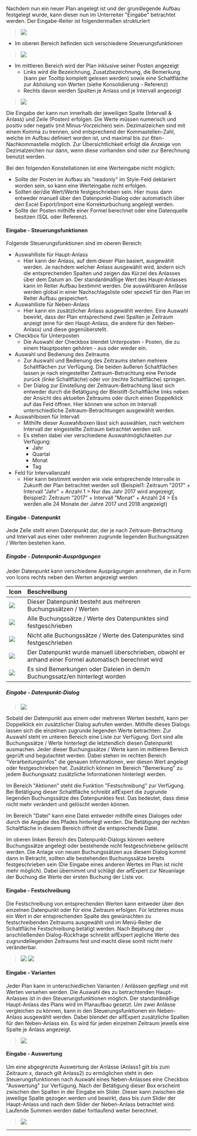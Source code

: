 

Nachdem nun ein neuer Plan angelegt ist und der grundlegende Aufbau festgelegt wurde, kann dieser nun im Unterreiter "Eingabe" betrachtet werden. Der Eingabe-Reiter ist folgendermaßen strukturiert

> ![](http://xpecto.github.io/docs/aifExpert/aifExpert_Liquiditaet34.png)


 - Im oberen Bereich befinden sich verschiedene Steuerungsfunktionen

> ![](http://xpecto.github.io/docs/aifExpert/aifExpert_Liquiditaet11.png)


 - Im mittleren Bereich wird der Plan inklusive seiner Posten angezeigt
   - Links wird die Bezeichnung, Zusatzbezeichnung, die Bemerkung (kann per Tooltip komplett gelesen werden) sowie eine Schaltfläche zur Abholung von Werten (siehe Konsolidierung - Referenz) 
   - Rechts davon werden Spalten je Anlass und je Intervall angezeigt
 
> ![](http://xpecto.github.io/docs/aifExpert/aifExpert_Liquiditaet35.png)
 
Die Eingabe der kann nun innerhalb der jeweiligen Spalte (Intervall & Anlass) und Zeile (Posten) erfolgen. 
Die Werte müssen numerisch und positiv oder negativ (mit Minus-Vorzeichen) sein. Dezimalzeichen sind mit einem Komma zu trennen, sind entsprechend der Kommastellen-Zahl, welche im Aufbau definiert worden ist, und maximal bis zur 6ten-Nachkommastelle möglich. Zur Übersichtlichkeit erfolgt die Anzeige von Dezimalzeichen nur dann, wenn diese vorhanden sind oder zur Berechnung benutzt werden.

Bei den folgenden Konstellationen ist eine Werteingabe nicht möglich:
  
  - Sollte der Posten im Aufbau als "readonly" im Style-Feld deklariert worden sein, so kann eine Werteingabe nicht erfolgen.
  - Sollten der/die Wert/Werte festgeschrieben sein. Hier muss dann entweder manuell über den Datenpunkt-Dialog oder automatisch über den Excel Export/Import eine Korrekturbuchung angelegt werden.
  - Sollte der Posten mithilfe einer Formel berechnet oder eine Datenquelle besitzen (SQL oder Referenz).
  
#### Eingabe - Steuerungsfunktionen

Folgende Steuerungsfunktionen sind im oberen Bereich:
  - Auswahlliste für Haupt-Anlass
    - Hier kann der Anlass, auf dem dieser Plan basiert, ausgewählt werden. Je nachdem welcher Anlass ausgewählt wird, ändern sich die entsprechenden Spalten und zeigen das Kürzel des Anlasses über dem Datum an. Der standardmäßige Wert des Haupt-Anlasses kann im Reiter Aufbau bestimmt werden. Die auswählbaren Anlässe werden global in einer Nachschlagsliste oder speziell für den Plan im Reiter Aufbau gespeichert.
  - Auswahlliste für Neben-Anlass
     - Hier kann ein zusätzlicher Anlass ausgewählt werden. Eine Auswahl bewirkt, dass der Plan entsprechend zwei Spalten je Zeitraum anzeigt (eine für den Haupt-Anlass, die andere für den Neben-Anlass) und diese gegenüberstellt.
  - Checkbox für Unterposten
      - Die Auswahl der Checkbox blendet Unterposten - Posten, die zu einem Hauptposten gehören - aus oder wieder ein.
  - Auswahl und Bedienung des Zeitraums
      - Zur Auswahl und Bedienung des Zeitraums stehen mehrere Schaltflächen zur Verfügung. Die beiden äußeren Schaltflächen lassen je nach eingestellter Zeitraum-Betrachtung eine Periode zurück (linke Schaltfläche) oder vor (rechte Schaltfläche) springen. 
      - Der Dialog zur Einstellung der Zeitraum-Betrachtung lässt sich entweder durch die Betätigung der Bleistift-Schaltfläche links neben der Ansicht des aktuellen Zeitraums oder durch einen Doppelklick auf das Feld öffnen.
      Hier können wie schon im Intervall unterschiedliche Zeitraum-Betrachtungen ausgewählt werden.
  - Auswahlboxen für Intervall
    - Mithilfe dieser Auswahlboxen lässt sich auswählen, nach welchem Intervall der eingestellte Zeitraum betrachtet werden soll.
    - Es stehen dabei vier verschiedene Auswahlmöglichkeiten zur Verfügung:
       - Jahr
       - Quartal
       - Monat
       - Tag
  - Feld für Intervallanzahl
    - Hier kann bestimmt werden wie viele entsprechende Intervalle in Zukunft der Plan betrachtet werden soll (Beispiel1: Zeitraum "2017" + Intervall "Jahr" + Anzahl 1 > Nur das Jahr 2017 wird angezeigt; Beispiel2: Zeitraum "2017" + Intervall "Monat" + Anzahl 24 > Es werden alle 24 Monate der Jahre 2017 und 2018 angezeigt)

#### Eingabe - Datenpunkt

Jede Zelle stellt einen Datenpunkt dar, der je nach Zeitraum-Betrachtung und Intervall aus einer oder mehreren zugrunde liegenden Buchungssätzen / Werten bestehen kann.

##### Eingabe - Datenpunkt-Ausprägungen

Jeder Datenpunkt kann verschiedene Ausprägungen annehmen, die in Form von Icons rechts neben den Werten angezeigt werden.

| Icon | Beschreibung | 
| ------------- |:-------------| 
| ![](http://xpecto.github.io/docs/aifExpert/aifExpert_Liquiditaet47.png)| Dieser Datenpunkt besteht aus mehreren Buchungssätzen / Werten | 
| ![](http://xpecto.github.io/docs/aifExpert/aifExpert_Liquiditaet48.png)     | Alle Buchungssätze / Werte des Datenpunktes sind festgeschrieben | 
| ![](http://xpecto.github.io/docs/aifExpert/aifExpert_Liquiditaet49.png)      | Nicht alle Buchungssätze / Werte des Datenpunktes sind festgeschrieben |
| ![](http://xpecto.github.io/docs/aifExpert/aifExpert_Liquiditaet50.png)      | Der Datenpunkt wurde manuell überschrieben, obwohl er anhand einer Formel automatisch berechnet wird |
| ![](http://xpecto.github.io/docs/aifExpert/aifExpert_Liquiditaet51.png)      | Es sind Bemerkungen oder Dateien in dem/n Buchungssatz/en hinterlegt worden |

##### Eingabe - Datenpunkt-Dialog

> ![](http://xpecto.github.io/docs/aifExpert/aifExpert_Liquiditaet13.png)

Sobald der Datenpunkt aus einem oder mehreren Werten besteht, kann per Doppelklick ein zusätzlicher Dialog aufrufen werden. Mithilfe dieses Dialogs lassen sich die einzelnen zugrunde liegenden Werte betrachten:
Zur Auswahl steht im unteren Bereich eine Liste zur Verfügung. Dort sind alle Buchungssätze / Werte hinterlegt die letztendlich diesen Datenpunkt ausmachen. Jeder dieser Buchungssätze / Werte kann im mittleren Bereich geprüft und begutachtet werden. Dabei stehen im rechten Bereich "Verarbeitungsinfos" die genauen Informationen, wer diesen Wert angelegt oder festgeschrieben hat. Zusätzlich können im Bereich "Bemerkung" zu jedem Buchungssatz zusätzliche Informationen hinterlegt werden. 

Im Bereich "Aktionen" steht die Funktion "Festschreibung" zur Verfügung. Bei Betätigung dieser Schaltfläche schreibt aifExpert die zugrunde liegenden Buchungssätze des Datenpunktes fest. Das bedeutet, dass diese nicht mehr verändert und gelöscht werden können.

Im Bereich "Datei" kann eine Datei entweder mithilfe eines Dialoges oder durch die Angabe des Pfades hinterlegt werden. Die Betätigung der rechten Schaltfläche in diesem Bereich öffnet die entsprechende Datei.

Im oberen linken Bereich des Datenpunkt-Dialogs können weitere Buchungssätze angelegt oder bestehende nicht festgeschriebene gelöscht werden. Die Anlage von neuen Buchungssätzen aus diesem Dialog kommt dann in Betracht, sollten alle bestehenden Buchungssätze bereits festgeschrieben sein (Die Eingabe eines anderen Wertes im Plan ist nicht mehr möglich). Dabei übernimmt und schlägt der aifExpert zur Neuanlage der Buchung die Werte der ersten Buchung der Liste vor.

#### Eingabe - Festschreibung

Die Festschreibung von entsprechenden Werten kann entweder über den einzelnen Datenpunkt oder für eine Zeitraum erfolgen.
Für letzteres muss ein Wert in der entsprechenden Spalte des gewünschten zu festschreibenden Zeitraums ausgewählt und im Menü-Reiter die Schaltfläche Festschreibung betätigt werden. Nach Bejahung der anschließenden Dialog-Rückfrage schreibt aifExpert jegliche Werte des zugrundeliegenden Zeitraums fest und macht diese somit nicht mehr veränderbar.

> ![](http://xpecto.github.io/docs/aifExpert/aifExpert_Liquiditaet41.png)
> ![](http://xpecto.github.io/docs/aifExpert/aifExpert_Liquiditaet42.png)

#### Eingabe - Varianten

Jeder Plan kann in unterschiedlichen Varianten / Anlässen gepflegt und mit Werten versehen werden.
Die Auswahl des zu betrachtenden Haupt-Anlasses ist in den Steuerungsfunktionen möglich. Der standardmäßige Haupt-Anlass des Plans wird im Planaufbau gesetzt. 
Um zwei Anlässe vergleichen zu können, kann in den Steuerungsfunktionen ein Neben-Anlass ausgewählt werden. Dabei blendet der aifExpert zusätzliche Spalten für den Neben-Anlass ein. Es wird für jeden einzelnen Zeitraum jeweils eine Spalte je Anlass angezeigt.

> ![](http://xpecto.github.io/docs/aifExpert/aifExpert_Liquiditaet37.png)

#### Eingabe - Auswertung

Um eine abgegrenzte Auswertung der Anlässe (Anlass1 gilt bis zum Zeitraum x, danach gilt Anlass2) zu ermöglichen steht in den Steuerungsfunktionen nach Auswahl eines Neben-Anlasses eine Checkbox "Auswertung" zur Verfügung. Nach der Betätigung dieser Box erscheint zwischen den Spalten in der Eingabe ein Slider. Dieser kann zwischen die jeweilige Spalte gezogen werden und bewirkt, dass bis zum Slider der Haupt-Anlass und nach dem Slider der Neben-Anlass betrachtet wird. Laufende Summen werden dabei fortlaufend weiter berechnet.

> ![](http://xpecto.github.io/docs/aifExpert/aifExpert_Liquiditaet38.png)


--------
